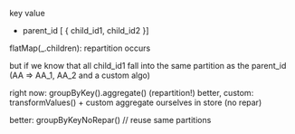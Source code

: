 
  key       value
- parent_id [ { child_id1, child_id2 }]

flatMap(_.children): repartition occurs

but if we know that all child_id1 fall into the same partition as the parent_id (AA => AA_1, AA_2 and a custom algo)

right now: groupByKey().aggregate() (repartition!)
better, custom: transformValues() + custom aggregate ourselves in store (no repar)

better: groupByKeyNoRepar() // reuse same partitions

